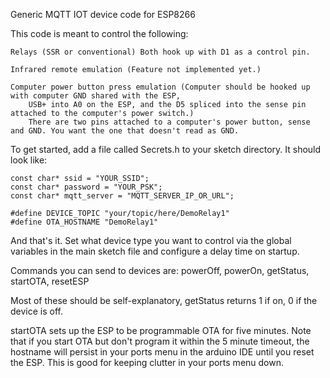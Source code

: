 Generic MQTT IOT device code for ESP8266

This code is meant to control the following:

	Relays (SSR or conventional) Both hook up with D1 as a control pin.

	Infrared remote emulation (Feature not implemented yet.)

	Computer power button press emulation (Computer should be hooked up with computer GND shared with the ESP, 
		USB+ into A0 on the ESP, and the D5 spliced into the sense pin attached to the computer's power switch.) 
		There are two pins attached to a computer's power button, sense and GND. You want the one that doesn't read as GND.
		
To get started, add a file called Secrets.h to your sketch directory. It should look like:

```
const char* ssid = "YOUR_SSID";
const char* password = "YOUR_PSK";
const char* mqtt_server = "MQTT_SERVER_IP_OR_URL";

#define DEVICE_TOPIC "your/topic/here/DemoRelay1"
#define OTA_HOSTNAME "DemoRelay1"
```

And that's it. Set what device type you want to control via the global variables in the main sketch file and configure a delay time on startup.

Commands you can send to devices are: powerOff, powerOn, getStatus, startOTA, resetESP

Most of these should be self-explanatory, getStatus returns 1 if on, 0 if the device is off.

startOTA sets up the ESP to be programmable OTA for five minutes. Note that if you start OTA but don't program it within the 5 minute timeout, the hostname will persist in your ports menu in the arduino IDE until you reset the ESP. This is good for keeping clutter in your ports menu down.